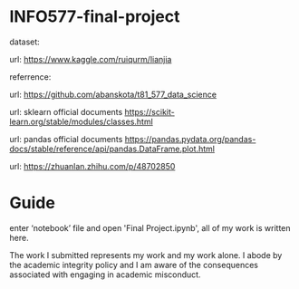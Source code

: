 # INFO577-final-project

dataset:

url: https://www.kaggle.com/ruiqurm/lianjia

referrence:

url: https://github.com/abanskota/t81_577_data_science

url: sklearn official documents https://scikit-learn.org/stable/modules/classes.html

url: pandas official documents https://pandas.pydata.org/pandas-docs/stable/reference/api/pandas.DataFrame.plot.html

url: https://zhuanlan.zhihu.com/p/48702850

# Guide

enter ‘notebook’ file and open 'Final Project.ipynb', all of my work is written here.

The work I submitted represents my work and my work alone.  I abode by the academic integrity policy and I am aware of the consequences associated with engaging in academic misconduct.
